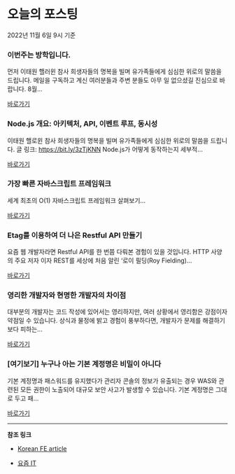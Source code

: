 # 오늘의 포스팅 
2022년 11월 6일 9시 기준 

###  이번주는 방학입니다.  

 먼저 이태원 핼러윈 참사 희생자들의 명복을 빌며 유가족들에게 심심한 위로의 말씀을 드립니다. 메일을 구독하고 계신 여러분들과 주변 분들도 아무 일 없으셨길 진심으로 바랍니다. 8월... 

 [바로가기](https://kofearticle.substack.com/p/korean-fe-article-174) 

###  Node.js 개요: 아키텍처, API, 이벤트 루프, 동시성 

 이태원 핼로윈 참사 희생자들의 명복을 빌며 유가족들에게 심심한 위로의 말씀을 드립니다. 글 링크: https://bit.ly/3zTjKNN Node.js가 어떻게 동작하는지 세부적... 

 [바로가기](https://kofearticle.substack.com/p/korean-fe-article-nodejs-api) 

###  가장 빠른 자바스크립트 프레임워크 

 세계 최초의 O(1) 자바스크립트 프레임워크 살펴보기... 

 [바로가기](https://kofearticle.substack.com/p/korean-fe-article-6b2) 

### Etag를 이용하여 더 나은 Restful API 만들기 

 요즘 웹 개발자라면 Restful API를 한 번쯤 다뤄본 경험이 있을 것입니다. HTTP 사양의 주요 저자 이자 REST를 세상에 처음 알린 ‘로이 필딩(Roy Fielding)... 

 [바로가기](https://yozm.wishket.com/magazine/detail/1772/) 

### 영리한 개발자와 현명한 개발자의 차이점 

 대부분의 개발자는 코드 작성에 있어서는 영리하지만, 여러 상황에서 영리함은 강점이자 약점일 수 있습니다. 상식과 물정에 밝고 경험이 풍부하다면, 개발자가 문제를 해결하기보다 피하는... 

 [바로가기](https://yozm.wishket.com/magazine/detail/1769/) 

### [여기보기] 누구나 아는 기본 계정명은 비밀이 아니다 

 기본 계정명과 패스워드를 유지했다가 관리자 콘솔의 정보가 유출되는 경우 WAS와 관련된 모든 권한이 노출되어 대규모 보안 사고가 발생할 수 있습니다. 기본 계정명은 그대로 두고 패... 

 [바로가기](https://yozm.wishket.com/magazine/detail/1765/) 

---

**참조 링크**

- [Korean FE article](https://kofearticle.substack.com) 

- [요즘 IT](https://yozm.wishket.com/magazine) 

